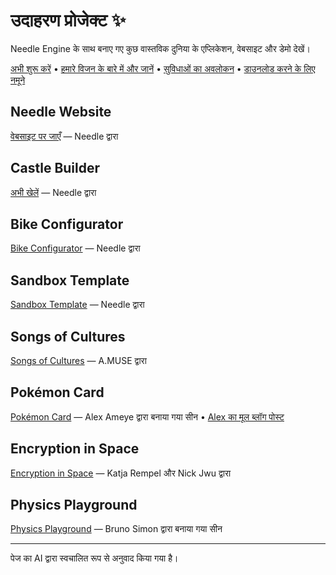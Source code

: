 # उदाहरण प्रोजेक्ट ✨

Needle Engine के साथ बनाए गए कुछ वास्तविक दुनिया के एप्लिकेशन, वेबसाइट और डेमो देखें।

<p align="left">
<a href="./getting-started/">अभी शुरू करें</a> • <a href="./vision">हमारे विजन के बारे में और जानें</a> • <a href="https://fwd.needle.tools/needle-engine/docs/features-overview">सुविधाओं का अवलोकन</a> • <a href="https://docs.needle.tools/samples?utm_source=needle_docs">डाउनलोड करने के लिए नमूने</a>
</p>


## Needle Website
<a href="https://needle.tools?utm_source=needle_docs" target="_blank">वेबसाइट पर जाएँ</a> — Needle द्वारा

<video-embed src="https://user-images.githubusercontent.com/5083203/186126996-27b45c5f-f3b9-40f7-b8c7-6ecba1d25a6e.mp4"/>


## Castle Builder
[अभी खेलें](https://castle.needle.tools) — Needle द्वारा

<video-embed src="https://user-images.githubusercontent.com/5083203/186145731-705cfec2-1779-4a0b-97d9-95f3edaaf2d0.mp4"/>




## Bike Configurator
[Bike Configurator](https://bike.needle.tools) — Needle द्वारा

<video-embed src="https://user-images.githubusercontent.com/5083203/186146814-52fb05c7-a073-4efa-a226-47a9c1835413.mp4"/>


## Sandbox Template
[Sandbox Template](https://fwd.needle.tools/needle-engine/glitch-starter) — Needle द्वारा

<video-embed src="https://user-images.githubusercontent.com/5083203/186149117-ca7cf22f-dc7d-4c74-86d4-d78fe53a208c.mp4"/>


## Songs of Cultures
[Songs of Cultures](https://fwd.needle.tools/needle-engine/projects/songs-of-cultures) — A.MUSE द्वारा

<video-embed src="https://user-images.githubusercontent.com/5083203/186147814-159a33f9-f1a6-47d4-804f-5f8f5a63125d.mp4"/>

## Pokémon Card
[Pokémon Card](https://fwd.needle.tools/needle-engine/projects/pokemon-card) — Alex Ameye द्वारा बनाया गया सीन • [Alex का मूल ब्लॉग पोस्ट](https://alexanderameye.github.io/notes/holographic-card-shader/)

<video-embed src="https://user-images.githubusercontent.com/5083203/186149736-49a697b3-4282-4b71-ab13-a6b176955c13.mp4"/>


## Encryption in Space
[Encryption in Space](https://fwd.needle.tools/needle-engine/projects/encryption) — Katja Rempel और Nick Jwu द्वारा

<video-embed src="https://user-images.githubusercontent.com/5083203/186151157-0c0a7d05-ad42-44be-b553-8d4cd48cbb81.mp4"/>

## Physics Playground
[Physics Playground](https://bruno-simon-20k-needle.glitch.me/) — Bruno Simon द्वारा बनाया गया सीन

<video-embed src="https://user-images.githubusercontent.com/5083203/186149536-987ee796-3fe0-42bc-bd80-4c25aaf174aa.mp4"/>


***

पेज का AI द्वारा स्वचालित रूप से अनुवाद किया गया है।